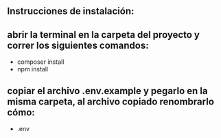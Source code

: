 ## Instrucciones de instalación:
## abrir la terminal en la carpeta del proyecto y correr los siguientes comandos:
- composer install
- npm install

## copiar el archivo .env.example y pegarlo en la misma carpeta, al archivo copiado renombrarlo cómo:
- .env 
